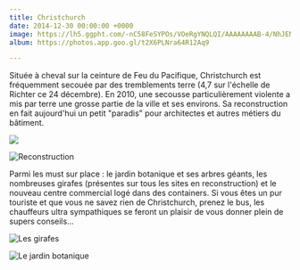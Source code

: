 ```yaml
---
title: Christchurch
date: 2014-12-30 00:00:00 +0000
image: https://lh5.ggpht.com/-nC58FeSYPOs/VOeRgYNQLQI/AAAAAAAAB-4/NhJEN7OsHMA/s1280/upload_-1.jpg
album: https://photos.app.goo.gl/t2X6PLNra64R12Aq9

---
```

Située à cheval sur la ceinture de Feu du Pacifique, Christchurch est fréquemment secouée par des tremblements terre (4,7 sur l'échelle de Richter ce 24 décembre). En 2010, une secousse particulièrement violente a mis par terre une grosse partie de la ville et ses environs. Sa reconstruction en fait aujourd'hui un petit "paradis" pour architectes et autres métiers du bâtiment.

![](https://lh4.ggpht.com/-evlqFskmb_M/VPF3-5kj90I/AAAAAAAACLY/HS7ZiCguNGc/s1280/upload_-1.jpg)

![Reconstruction](https://lh3.ggpht.com/-mB07-pNa4GY/VPF4EZio18I/AAAAAAAACLo/kjyzLOGhx1o/s1280/upload_-1.jpg )

Parmi les must sur place : le jardin botanique et ses arbres géants, les nombreuses girafes (présentes sur tous les sites en reconstruction) et le nouveau centre commercial logé dans des containers. Si vous êtes un pur touriste et que vous ne savez rien de Christchurch, prenez le bus, les chauffeurs ultra sympathiques se feront un plaisir de vous donner plein de supers conseils...

![Les girafes](https://lh6.ggpht.com/-cQtGMWzuzXU/VPF4Bz5ZysI/AAAAAAAACLg/xVW0F_fsYo0/s1280/upload_-1.jpg )

![Le jardin botanique](https://lh6.ggpht.com/-zNgBHfr3x8c/VPF37wDxGdI/AAAAAAAACLQ/AXnfvplAANQ/s1280/upload_-1.jpg )

